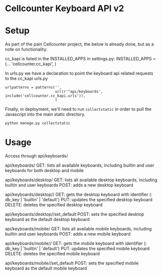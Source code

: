 # Cellcounter Keyboard API v2 

# Setup

As part of the pain Cellcounter project, the below is already done, but as a note on functionality:

cc_kapi is listed in the INSTALLED_APPS in settings.py:
    INSTALLED_APPS = (...
                      'cellcounter.cc_kapi',
                     )

In urls.py we have a declaration to point the keyboard api related requests to the cc_kapi urls.py

    urlpatterns = patterns('',
                           url(r'^api/keyboards', include('cellcounter.cc_kapi.urls')),
                           )

Finally, in deployment, we'll need to run ```collectstatic``` in order to pull the Javascript into the main static directory.

    python manage.py collectstatic


# Usage

Access through api/keyboards/

api/keyboards/
    GET: lists all available keyboards, including builtin and user keyboards for both desktop and mobile

api/keyboards/desktop/
    GET: lists all available desktop keyboards, including builtin and user keyboards
    POST: adds a new desktop keyboard

api/keyboards/desktop/<id>/
    GET: gets the desktop keyboard with identifier <id> (<id>: db_key | 'builtin' | 'default')
    PUT: updates the specified desktop keyboard
    DELETE: deletes the specified desktop keyboard

api/keyboards/desktop/<id>/set_default
    POST: sets the specified desktop keyboard as the default desktop keyboard

api/keyboards/mobile/
    GET: lists all available mobile keyboards, including builtin and user keyboards
    POST: adds a new mobile keyboard

api/keyboards/mobile/<id>/
    GET: gets the mobile keyboard with identifier <id> (<id>: db_key | 'builtin' | 'default')
    PUT: updates the specified mobile keyboard
    DELETE: deletes the specified mobile keyboard

api/keyboards/mobile/<id>/set_default
    POST: sets the specified mobile keyboard as the default mobile keyboard

